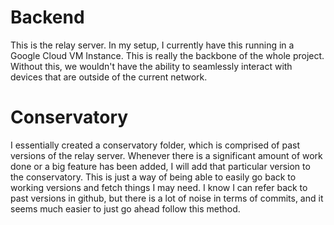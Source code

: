 # Backend

This is the relay server. In my setup, I currently have this running in a Google Cloud VM Instance.
This is really the backbone of the whole project. Without this, we wouldn't have the ability to
seamlessly interact with devices that are outside of the current network. 

# Conservatory

I essentially created a conservatory folder, which is comprised of past versions of the relay server. 
Whenever there is a significant amount of work done or a big feature has been added, I will add 
that particular version to the conservatory. This is just a way of being able to easily go back to working
versions and fetch things I may need. I know I can refer back to past versions in github, but there is
a lot of noise in terms of commits, and it seems much easier to just go ahead follow this method. 
